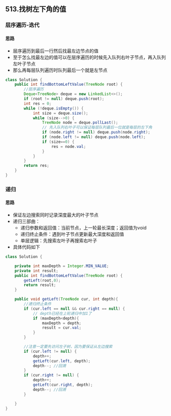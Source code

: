 ## 513.找树左下角的值

### 层序遍历-迭代
#### 思路
- 层序遍历到最后一行然后找最左边节点的值
- 至于怎么找最左边的值可以在层序遍历的时候先入队列右叶子节点，再入队列左叶子节点
- 那么再每层队列遍历时队列最后一个就是左节点

```java
class Solution {
    public int findBottomLeftValue(TreeNode root) {
        //层序遍历
        Deque<TreeNode> deque = new LinkedList<>();
        if (root != null) deque.push(root);
        int res = 0;
        while (!deque.isEmpty()) {
            int size = deque.size();
            while (size-->0) {
                TreeNode node = deque.pollLast();
                // 先入队列右叶子可以保证每层队列最后一位就是每层的左下角
                if (node.right != null) deque.push(node.right);
                if (node.left != null) deque.push(node.left);
                if (size==0) {
                    res = node.val;
                }
            }
        }
        return res;
    }
}
```

### 递归
#### 思路
- 保证左边搜索同时记录深度最大的叶子节点
- 递归三部曲：
  - 递归参数和返回值：当前节点，上一轮最长深度；返回值为void
  - 递归终止条件：遇到叶子节点更新最大深度和返回值
  - 单层逻辑：先搜索左叶子再搜索右叶子
- 具体代码如下
```java
class Solution {

    private int maxDepth = Integer.MIN_VALUE;
    private int result;
    public int findBottomLeftValue(TreeNode root) {
        getLeft(root,0);
        return result;
    }

    public void getLeft(TreeNode cur, int depth){
        //递归终止条件
        if (cur.left == null && cur.right == null) {
            // depth已经在上轮递归中加1了
            if (maxDepth<depth){
                maxDepth = depth;
                result = cur.val;
            }
        }

        //注意一定要先访问左子树，因为要保证从左边搜索
        if (cur.left != null) {
            depth++;
            getLeft(cur.left, depth);
            depth--; //回溯
        }
        if (cur.right != null) {
            depth++;
            getLeft(cur.right, depth);
            depth--; //回溯
        }

    }
}
```